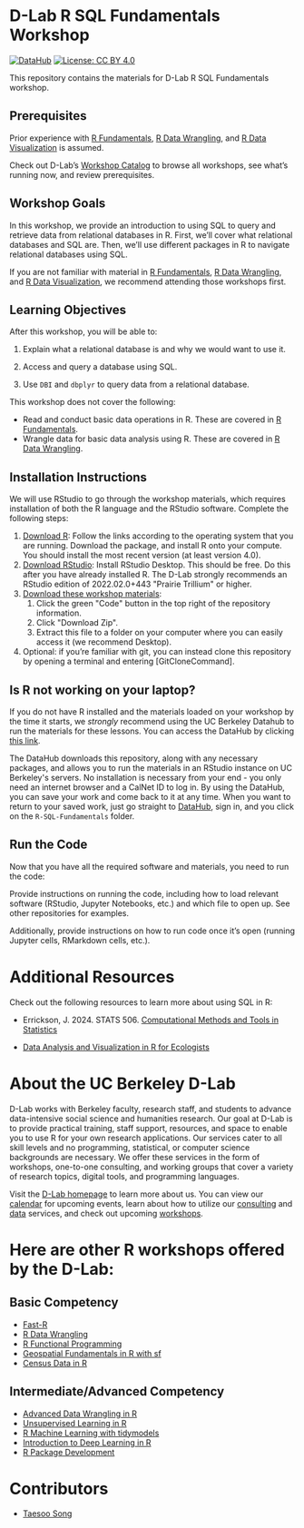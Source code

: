 # D-Lab R SQL Fundamentals Workshop

[![DataHub](https://img.shields.io/badge/launch-datahub-blue)](http://dlab.datahub.berkeley.edu/hub/user-redirect/git-pull?repo=https%3A%2F%2Fgithub.com%2Fdlab-berkeley%2FR-SQL-Fundamentals&urlpath=lab%2Ftree%2FR-SQL-Fundamentals%2F)
[![License: CC BY
4.0](https://img.shields.io/badge/License-CC_BY_4.0-lightgrey.svg)](https://creativecommons.org/licenses/by/4.0/)

This repository contains the materials for D-Lab R SQL Fundamentals
workshop.

## Prerequisites

Prior experience with [R
Fundamentals](https://github.com/dlab-berkeley/R-Fundamentals), [R Data
Wrangling](https://github.com/dlab-berkeley/R-Data-Wrangling), and [R
Data
Visualization](https://github.com/dlab-berkeley/R-Data-Visualization) is
assumed.

Check out D-Lab’s [Workshop Catalog](https://dlab-berkeley.github.io/dlab-workshops/) to browse all workshops, see what’s running now, and review prerequisites.


## Workshop Goals

In this workshop, we provide an introduction to using SQL to query and
retrieve data from relational databases in R. First, we’ll cover what
relational databases and SQL are. Then, we’ll use different packages in
R to navigate relational databases using SQL.

If you are not familiar with material in [R
Fundamentals](https://github.com/dlab-berkeley/R-Fundamentals), [R Data
Wrangling](https://github.com/dlab-berkeley/R-Data-Wrangling), and [R
Data
Visualization](https://github.com/dlab-berkeley/R-Data-Visualization),
we recommend attending those workshops first.

## Learning Objectives

After this workshop, you will be able to:

1.  Explain what a relational database is and why we would want to use
    it.

2.  Access and query a database using SQL.

3.  Use `DBI` and `dbplyr` to query data from a relational database.

This workshop does not cover the following:

-   Read and conduct basic data operations in R. These are covered in [R
    Fundamentals](#0).
-   Wrangle data for basic data analysis using R. These are covered in
    [R Data Wrangling](#0).

## Installation Instructions

We will use RStudio to go through the workshop materials, which requires
installation of both the R language and the RStudio software. Complete
the following steps:

1.  [Download R](https://cloud.r-project.org/): Follow the links
    according to the operating system that you are running. Download the
    package, and install R onto your compute. You should install the
    most recent version (at least version 4.0).
2.  [Download
    RStudio](https://rstudio.com/products/rstudio/download/#download):
    Install RStudio Desktop. This should be free. Do this after you have
    already installed R. The D-Lab strongly recommends an RStudio
    edition of 2022.02.0+443 "Prairie Trillium" or higher.
3.  [Download these workshop
    materials](https://github.com/dlab-berkeley/R-Data-Visualization):
    1.  Click the green "Code" button in the top right of the repository
        information.
    2.  Click "Download Zip".
    3.  Extract this file to a folder on your computer where you can
        easily access it (we recommend Desktop).
4.  Optional: if you’re familiar with git, you can instead clone this
    repository by opening a terminal and entering [GitCloneCommand].

## Is R not working on your laptop?

If you do not have R installed and the materials loaded on your workshop
by the time it starts, we *strongly* recommend using the UC Berkeley
Datahub to run the materials for these lessons. You can access the
DataHub by clicking [this
link](http://dlab.datahub.berkeley.edu/hub/user-redirect/git-pull?repo=https%3A%2F%2Fgithub.com%2Fdlab-berkeley%2FR-SQL-Fundamentals&urlpath=lab%2Ftree%2FR-SQL-Fundamentals%2F).

The DataHub downloads this repository, along with any necessary
packages, and allows you to run the materials in an RStudio instance on
UC Berkeley's servers. No installation is necessary from your end - you
only need an internet browser and a CalNet ID to log in. By using the
DataHub, you can save your work and come back to it at any time. When
you want to return to your saved work, just go straight to
[DataHub](https://datahub.berkeley.edu), sign in, and you click on the
`R-SQL-Fundamentals` folder.

## Run the Code

Now that you have all the required software and materials, you need to
run the code:

Provide instructions on running the code, including how to load relevant
software (RStudio, Jupyter Notebooks, etc.) and which file to open up.
See other repositories for examples.

Additionally, provide instructions on how to run code once it’s open
(running Jupyter cells, RMarkdown cells, etc.).

# Additional Resources

Check out the following resources to learn more about using SQL in R:

-   Errickson, J. 2024. STATS 506. [Computational Methods and Tools in
    Statistics](https://dept.stat.lsa.umich.edu/~jerrick/courses/stat506_f24/07-sql.html)

-   [Data Analysis and Visualization in R for
    Ecologists](https://datacarpentry.github.io/R-ecology-lesson/instructor/05-r-and-databases.html)

# About the UC Berkeley D-Lab

D-Lab works with Berkeley faculty, research staff, and students to
advance data-intensive social science and humanities research. Our goal
at D-Lab is to provide practical training, staff support, resources, and
space to enable you to use R for your own research applications. Our
services cater to all skill levels and no programming, statistical, or
computer science backgrounds are necessary. We offer these services in
the form of workshops, one-to-one consulting, and working groups that
cover a variety of research topics, digital tools, and programming
languages.

Visit the [D-Lab homepage](https://dlab.berkeley.edu/) to learn more
about us. You can view our
[calendar](https://dlab.berkeley.edu/events/calendar) for upcoming
events, learn about how to utilize our
[consulting](https://dlab.berkeley.edu/consulting) and
[data](https://dlab.berkeley.edu/data) services, and check out upcoming
[workshops](https://dlab.berkeley.edu/events/workshops).

# Here are other R workshops offered by the D-Lab:

## Basic Competency

-   [Fast-R](https://github.com/dlab-berkeley/Fast-R)
-   [R Data Wrangling](https://github.com/dlab-berkeley/R-wrang)
-   [R Functional
    Programming](https://github.com/dlab-berkeley/R-functional-programming)
-   [Geospatial Fundamentals in R with
    sf](https://github.com/dlab-berkeley/Geospatial-Fundamentals-in-R-with-sf)
-   [Census Data in
    R](https://github.com/dlab-berkeley/Census-Data-in-R)

## Intermediate/Advanced Competency

-   [Advanced Data Wrangling in
    R](https://github.com/dlab-berkeley/advanced-data-wrangling-in-R)
-   [Unsupervised Learning in
    R](https://github.com/dlab-berkeley/Unsupervised-Learning-in-R)
-   [R Machine Learning with
    tidymodels](https://github.com/dlab-berkeley/Machine-Learning-with-tidymodels)
-   [Introduction to Deep Learning in
    R](https://github.com/dlab-berkeley/Deep-Learning-in-R)
-   [R Package
    Development](https://github.com/dlab-berkeley/R-package-development)

# Contributors

-   [Taesoo Song](https://taesoosong.github.io/)
